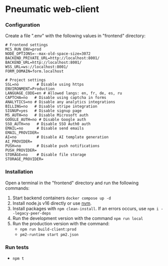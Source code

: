 # Pneumatic web-client

### Configuration
Create a file ".env" with the following values in "frontend" directory:
```shell
# Frontend settings
MCS_RUN_ENV=prod
NODE_OPTIONS=--max-old-space-size=3072
BACKEND_PRIVATE_URL=http://localhost:8001/
BACKEND_URL=http://localhost:8001/
WSS_URL=ws://localhost:8001/
FORM_DOMAIN=form.localhost

# Project settings
SSL=no        # Disable using https
ENVIRONMENT=Production
LANGUAGE_CODE=en # Allowed langs: en, fr, de, es, ru
CAPTCHA=no   # Disable using captcha in forms
ANALYTICS=no # Disable any analytics integrations
BILLING=no   # Disable stripe integration
SIGNUP=yes   # Disable signup page
MS_AUTH=no   # Disable Microsoft auth
GOOGLE_AUTH=no # Disable Google auth
SSO_AUTH=no   # Disable SSO Auth0 auth
EMAIL=no      # Disable send emails
EMAIL_PROVIDER=
AI=no         # Disable AI template generation
AI_PROVIDER=
PUSH=no       # Disable push notifications
PUSH_PROVIDER=
STORAGE=no    # Disable file storage
STORAGE_PROVIDER=
```

### Installation
Open a terminal in the "frontend" directory and run the following commands:
1. Start backend containers ``docker compose up -d``
2. Install node.js v16 directly or use [nvm](https://github.com/nvm-sh/nvm).
3. Install packages with ``npm clean-install``. If an errors occurs, use ``npm i --legacy-peer-deps``
4. Run the development version with the command ``npm run local``
5. Run the production version with the command:
   * ``npm run build-client:prod``
   * ``pm2-runtime start pm2.json``

### Run tests
* `npm t`
